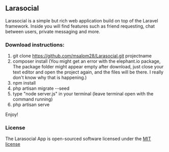 ## Larasocial

Larasocial is a simple but rich web application build on top of the Laravel framework. Inside you will find features such as friend requesting, chat between users, private messaging and more.

### Download instructions:

1. git clone https://github.com/msalom28/Larasocial.git projectname
2. composer install (You might get an error with the elephant.io package, The package folder might appear empty after download, just close your text editor and open the project again, and the files will be there. I really don't know why that is happening.)
2. npm install
4. php artisan migrate --seed
5. type "node server.js" in your terminal (leave terminal open with the command running)
6. php artisan serve

Enjoy!


### License

The Larasocial App is open-sourced software licensed under the [MIT license](http://opensource.org/licenses/MIT)
